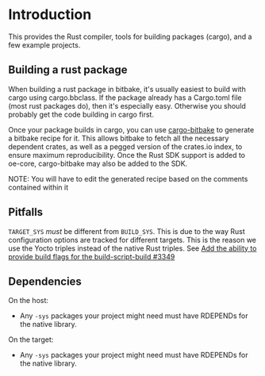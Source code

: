# Introduction

This provides the Rust compiler, tools for building packages (cargo), and
a few example projects.

## Building a rust package

When building a rust package in bitbake, it's usually easiest to build with
cargo using cargo.bbclass.  If the package already has a Cargo.toml file (most
rust packages do), then it's especially easy. Otherwise you should probably
get the code building in cargo first.

Once your package builds in cargo, you can use
[cargo-bitbake](https://github.com/cardoe/cargo-bitbake) to generate a bitbake
recipe for it.  This allows bitbake to fetch all the necessary dependent
crates, as well as a pegged version of the crates.io index, to ensure maximum
reproducibility. Once the Rust SDK support is added to oe-core, cargo-bitbake
may also be added to the SDK.

NOTE: You will have to edit the generated recipe based on the comments
contained within it

## Pitfalls

`TARGET_SYS` _must_ be different from `BUILD_SYS`. This is due to the way Rust
configuration options are tracked for different targets. This is the reason
we use the Yocto triples instead of the native Rust triples. See
[Add the ability to provide build flags for the build-script-build #3349](https://github.com/rust-lang/cargo/issues/3349)

## Dependencies

On the host:

* Any `-sys` packages your project might need must have RDEPENDs for
  the native library.

On the target:

* Any `-sys` packages your project might need must have RDEPENDs for
  the native library.
